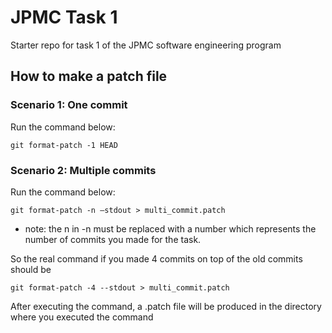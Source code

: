 # JPMC Task 1
Starter repo for task 1 of the JPMC software engineering program


## How to make a patch file

### Scenario 1: One commit

Run the command below:

```git format-patch -1 HEAD```

### Scenario 2: Multiple commits

Run the command below:

```git format-patch -n –stdout > multi_commit.patch```

- note: the n in -n must be replaced with a number which represents the number of commits you made for the
task.

So the real command if you made 4 commits on top of the old commits should be

```git format-patch -4 --stdout > multi_commit.patch```
    
After executing the command, a .patch file will be produced in the directory where you executed the command